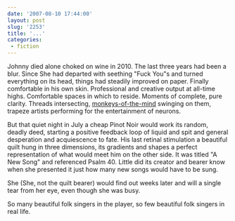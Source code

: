 ```yaml
---
date: '2007-08-10 17:44:00'
layout: post
slug: '2253'
title: '...'
categories:
 - fiction
---
```


Johnny died alone choked on wine in 2010. The last three years had been a blur. Since She had departed with seething "Fuck You"s and turned everything on its head, things had steadily improved on paper. Finally comfortable in his own skin. Professional and creative output at all-time highs. Comfortable spaces in which to reside. Moments of complete, pure clarity. Threads intersecting, [monkeys-of-the-mind](http://content.cdlib.org/xtf/view?docId=ft7199p0zh&chunk.id=d0e88&toc.depth=1&toc.id=&brand=eschol "Henry Louis Gates Jr. locates the black Englishvernacular roots of the African American literary tradition in the African trickster Esu-Elegbara, whose African American descendant, the signifying monkey, continually outwits his foes with skillful stories and verbal barrage.") swinging on them, trapeze artists performing for the entertainment of neurons.

But that quiet night in July a cheap Pinot Noir would work its random, deadly deed, starting a positive feedback loop of liquid and spit and general desperation and acquiescence to fate. His last retinal stimulation a beautiful quilt hung in three dimensions, its gradients and shapes a perfect representation of what would meet him on the other side. It was titled "A New Song" and referenced Psalm 40. Little did its creator and bearer know when she presented it just how many new songs would have to be sung.

She (She, not the quilt bearer) would find out weeks later and will a single tear from her eye, even though she was busy.

So many beautiful folk singers in the player, so few beautiful folk singers in real life.
